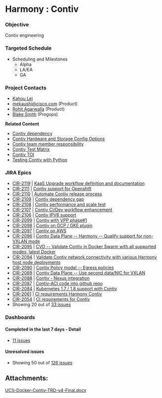 # Harmony : Contiv


### **Objective**

Contiv engineering

### **Targeted Schedule**

*   Scheduling and Milestones
    *   Alpha
    *   LA/EA
    *   GA

### **Project Contacts**

*   [Kahou Lei](https://metacloud.jira.com/wiki/display/~kahou.lei)
*   [mekaushi@cisco.com](https://metacloud.jira.com/wiki/display/~mekaushi) (Product)
*   [Rohit Agarwalla](https://metacloud.jira.com/wiki/display/~roagarwa) (Product)
*   [Blake Smith](https://metacloud.jira.com/wiki/display/~blaksmit) (Progops)

**Related Content**

*   [Contiv dependency](Contiv-dependency_201949275.html)
*   [Contiv Hardware and Storage Config Options](Contiv-Hardware-and-Storage-Config-Options_201588978.html)
*   [Contiv team member responsibility](Contiv-team-member-responsibility_202375287.html)
*   [Contiv Test Matrix](Contiv-Test-Matrix_197165084.html)
*   [Contiv TOI](Contiv-TOI_196051270.html)
*   [Testing Contiv with Python](Testing-Contiv-with-Python_202539659.html)


### **JIRA Epics**

* [CIR-2119](https://metacloud.jira.com/browse/CIR-2119?src=confmacro) | [KaaS Upgrade workflow definition and documentation](https://metacloud.jira.com/browse/CIR-2119?src=confmacro) 
* [CIR-2111](https://metacloud.jira.com/browse/CIR-2111?src=confmacro) | [Contiv support for Openshift](https://metacloud.jira.com/browse/CIR-2111?src=confmacro) 
* [CIR-2110](https://metacloud.jira.com/browse/CIR-2110?src=confmacro) | [Automate Contiv release process](https://metacloud.jira.com/browse/CIR-2110?src=confmacro) 
* [CIR-2109](https://metacloud.jira.com/browse/CIR-2109?src=confmacro) | [Contiv dependency gap](https://metacloud.jira.com/browse/CIR-2109?src=confmacro) 
* [CIR-2108](https://metacloud.jira.com/browse/CIR-2108?src=confmacro) | [Contiv performance and scale test](https://metacloud.jira.com/browse/CIR-2108?src=confmacro) 
* [CIR-2107](https://metacloud.jira.com/browse/CIR-2107?src=confmacro) | [Contiv CI/Dev workflow enhancement](https://metacloud.jira.com/browse/CIR-2107?src=confmacro) 
* [CIR-2106](https://metacloud.jira.com/browse/CIR-2106?src=confmacro) | [Contiv IPV6 support](https://metacloud.jira.com/browse/CIR-2106?src=confmacro) 
* [CIR-2099](https://metacloud.jira.com/browse/CIR-2099?src=confmacro) | [Contiv with VPP phase#1](https://metacloud.jira.com/browse/CIR-2099?src=confmacro)
* [CIR-2098](https://metacloud.jira.com/browse/CIR-2098?src=confmacro) | [Contiv on GCP / GKE plugin](https://metacloud.jira.com/browse/CIR-2098?src=confmacro) 
* [CIR-2097](https://metacloud.jira.com/browse/CIR-2097?src=confmacro) | [Contiv on AWS](https://metacloud.jira.com/browse/CIR-2097?src=confmacro) 
* [CIR-2096](https://metacloud.jira.com/browse/CIR-2096?src=confmacro) | [Contiv Data Plane -- Harmony -- Qualify support for non-VXLAN mode](https://metacloud.jira.com/browse/CIR-2096?src=confmacro) 
* [CIR-2095](https://metacloud.jira.com/browse/CIR-2095?src=confmacro) | [CVD -- Validate Contiv in Docker Swarm with all supported modes, latest Docker](https://metacloud.jira.com/browse/CIR-2095?src=confmacro)
* [CIR-2094](https://metacloud.jira.com/browse/CIR-2094?src=confmacro) | [Validate Contiv network connectivity with various Harmony host node deployments](https://metacloud.jira.com/browse/CIR-2094?src=confmacro)
* [CIR-2090](https://metacloud.jira.com/browse/CIR-2090?src=confmacro) | [Contiv Policy model -- Egress policies](https://metacloud.jira.com/browse/CIR-2090?src=confmacro) 
* [CIR-2089](https://metacloud.jira.com/browse/CIR-2089?src=confmacro) | [Contiv Data Plane -- Use second data/NIC for VXLAN](https://metacloud.jira.com/browse/CIR-2089?src=confmacro) 
* [CIR-2088](https://metacloud.jira.com/browse/CIR-2088?src=confmacro) | [Contiv - Nexus integration](https://metacloud.jira.com/browse/CIR-2088?src=confmacro)
* [CIR-2087](https://metacloud.jira.com/browse/CIR-2087?src=confmacro) | [Contiv-ACI code into github repo](https://metacloud.jira.com/browse/CIR-2087?src=confmacro)
* [CIR-2084](https://metacloud.jira.com/browse/CIR-2084?src=confmacro) | [Kubernetes 1.7 / 1.8 support with Contiv](https://metacloud.jira.com/browse/CIR-2084?src=confmacro)
* [CIR-2061](https://metacloud.jira.com/browse/CIR-2061?src=confmacro) | [CI requirements Harmony Contiv](https://metacloud.jira.com/browse/CIR-2061?src=confmacro)
* [CIR-2054](https://metacloud.jira.com/browse/CIR-2054?src=confmacro) | [CI requirements for Contiv](https://metacloud.jira.com/browse/CIR-2054?src=confmacro) 
* Showing 20 out of</span> [33 issues](https://metacloud.jira.com/secure/IssueNavigator.jspa?reset=true&jqlQuery=text+%7E+contiv+and+project%3Dcir+and+resolution+%3D+unresolved+ORDER+BY+Priority+ASC+&src=confmacro "View all matching issues in JIRA.")


### Dashboards

#### Completed in the last 7 days - Detail
* [11 issues](https://metacloud.jira.com/secure/IssueNavigator.jspa?reset=true&jqlQuery=project+%3D++CNTV++AND+status+changed+to+%28resolved%2C+closed%2C+merged%2C+done%29+after+-7d++ORDER+BY+key+ASC%2C+updated+ASC+&src=confmacro "View all matching issues in JIRA.")


#### Unresolved issues
* Showing 50 out of [126 issues](https://metacloud.jira.com/secure/IssueNavigator.jspa?reset=true&jqlQuery=project+%3D+CNTV+and+resolution+%3D+unresolved+order+by+priority+desc+++++++++++++&src=confmacro "View all matching issues in JIRA.")

## Attachments:

[UCS-Docker-Contiv-TRD-v4-Final.docx](attachments/195395923/197886112.docx)
